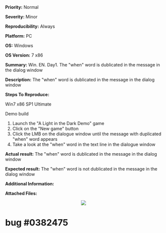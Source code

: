 **Priority:** Normal

**Severity:** Minor

**Reproducibility:** Always

**Platform:** PC

**OS:** Windows

**OS Version:** 7 x86

**Summary:** Win. EN. Day1. The "when" word is dublicated in the message in the dialog window

**Description:** The "when" word is dublicated in the message in the dialog window

**Steps To Reproduce:**

Win7 x86 SP1 Ultimate

Demo build

1. Launch the "A Light in the Dark Demo" game
2. Click on the "New game" button
3. Click the LMB on the dialogue window until the message with duplicated "when" word appears
4. Take a look at the "when" word in the text line in the dialogue window

**Actual result:** The "when" word is dublicated in the message in the dialog window

**Expected result:** The "when" word is not dublicated in the message in the dialog window

**Additional Information:**

**Attached Files:**

<p align="center">
  <img src="https://image.ibb.co/dCk4XH/2018_03_27_16_03_21.jpg">
  
  # bug #0382475
  </p>


